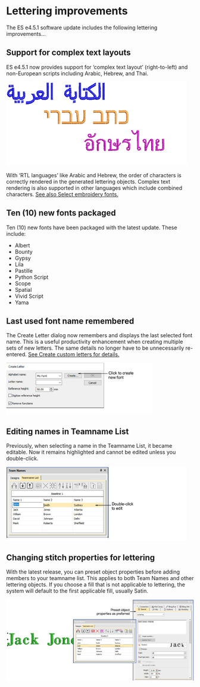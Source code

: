 # Lettering improvements

The ES e4.5.1 software update includes the following lettering improvements…

## Support for complex text layouts

ES e4.5.1 now provides support for ‘complex text layout’ (right-to-left) and non-European scripts including Arabic, Hebrew, and Thai.

![NonRomanFontSample2.png](assets/NonRomanFontSample2.png)

With ‘RTL languages’ like Arabic and Hebrew, the order of characters is correctly rendered in the generated lettering objects. Complex text rendering is also supported in other languages which include combined characters. [See also Select embroidery fonts.](../../Lettering/lettering_create/Select_embroidery_fonts)

## Ten (10) new fonts packaged

Ten (10) new fonts have been packaged with the latest update. These include:

- Albert
- Bounty
- Gypsy
- Lila
- Pastille
- Python Script
- Scope
- Spatial
- Vivid Script
- Yama

## Last used font name remembered

The Create Letter dialog now remembers and displays the last selected font name. This is a useful productivity enhancement when creating multiple sets of new letters. The same details no longer have to be unnecessarily re-entered. [See Create custom letters for details.](../../Lettering/lettering_custom/Create_custom_letters)

![CreateLetter.png](assets/CreateLetter.png)

## Editing names in Teamname List

Previously, when selecting a name in the Teamname List, it became editable. Now it remains highlighted and cannot be edited unless you double-click.

![TeamNamesListEdit.png](assets/TeamNamesListEdit.png)

## Changing stitch properties for lettering

With the latest release, you can preset object properties before adding members to your teamname list. This applies to both Team Names and other lettering objects. If you choose a fill that is not applicable to lettering, the system will default to the first applicable fill, usually Satin.

![TeamNameProperties.png](assets/TeamNameProperties.png)
